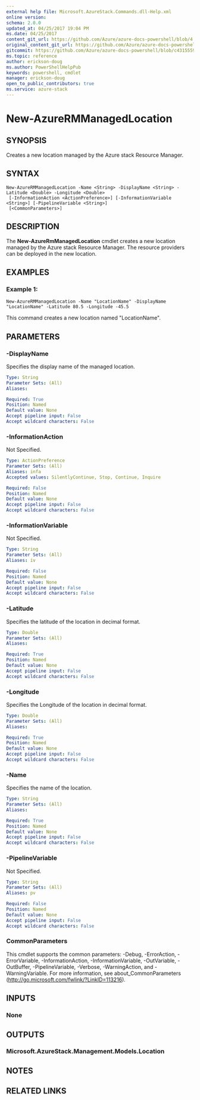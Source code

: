 ```yaml
---
external help file: Microsoft.AzureStack.Commands.dll-Help.xml
online version:
schema: 2.0.0
updated_at: 04/25/2017 19:04 PM
ms.date: 04/25/2017
content_git_url: https://github.com/Azure/azure-docs-powershell/blob/4.0.0/azureps-cmdlets-docs/AzureStack/AzureRM.AzureStackAdmin/v0.10.6/New-AzureRMManagedLocation.md
original_content_git_url: https://github.com/Azure/azure-docs-powershell/blob/4.0.0/azureps-cmdlets-docs/AzureStack/AzureRM.AzureStackAdmin/v0.10.6/New-AzureRMManagedLocation.md
gitcommit: https://github.com/Azure/azure-docs-powershell/blob/c4315559410058943d9b4bbae2b76e607f21de95
ms.topic: reference
author: erickson-doug
ms.author: PowerShellHelpPub
keywords: powershell, cmdlet
manager: erickson-doug
open_to_public_contributors: true
ms.service: azure-stack
---
```


# New-AzureRMManagedLocation

## SYNOPSIS
Creates a new location managed by the Azure stack Resource Manager.

## SYNTAX

```
New-AzureRMManagedLocation -Name <String> -DisplayName <String> -Latitude <Double> -Longitude <Double>
 [-InformationAction <ActionPreference>] [-InformationVariable <String>] [-PipelineVariable <String>]
 [<CommonParameters>]
```

## DESCRIPTION
The **New-AzureRmManagedLocation** cmdlet creates a new location managed by the Azure stack Resource Manager. The resource providers can be deployed in the new location.

## EXAMPLES

### Example 1:
```
New-AzureRMManagedLocation -Name "LocationName" -DisplayName "LocationName" -Latitude 80.5 -Longitude -45.5
```

This command creates a new location named "LocationName".

## PARAMETERS

### -DisplayName
Specifies the display name of the managed location.

```yaml
Type: String
Parameter Sets: (All)
Aliases:

Required: True
Position: Named
Default value: None
Accept pipeline input: False
Accept wildcard characters: False
```

### -InformationAction
Not Specified.

```yaml
Type: ActionPreference
Parameter Sets: (All)
Aliases: infa
Accepted values: SilentlyContinue, Stop, Continue, Inquire

Required: False
Position: Named
Default value: None
Accept pipeline input: False
Accept wildcard characters: False
```

### -InformationVariable
Not Specified.

```yaml
Type: String
Parameter Sets: (All)
Aliases: iv

Required: False
Position: Named
Default value: None
Accept pipeline input: False
Accept wildcard characters: False
```

### -Latitude
Specifies the latitude of the location in decimal format.

```yaml
Type: Double
Parameter Sets: (All)
Aliases:

Required: True
Position: Named
Default value: None
Accept pipeline input: False
Accept wildcard characters: False
```

### -Longitude
Specifies the Longitude of the location in decimal format.

```yaml
Type: Double
Parameter Sets: (All)
Aliases:

Required: True
Position: Named
Default value: None
Accept pipeline input: False
Accept wildcard characters: False
```

### -Name
Specifies the name of the location.

```yaml
Type: String
Parameter Sets: (All)
Aliases:

Required: True
Position: Named
Default value: None
Accept pipeline input: False
Accept wildcard characters: False
```

### -PipelineVariable
Not Specified.

```yaml
Type: String
Parameter Sets: (All)
Aliases: pv

Required: False
Position: Named
Default value: None
Accept pipeline input: False
Accept wildcard characters: False
```

### CommonParameters
This cmdlet supports the common parameters: -Debug, -ErrorAction, -ErrorVariable, -InformationAction, -InformationVariable, -OutVariable, -OutBuffer, -PipelineVariable, -Verbose, -WarningAction, and -WarningVariable. For more information, see about_CommonParameters (http://go.microsoft.com/fwlink/?LinkID=113216).

## INPUTS

### None

## OUTPUTS

### Microsoft.AzureStack.Management.Models.Location

## NOTES

## RELATED LINKS
